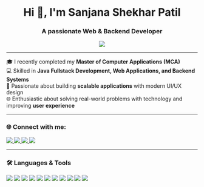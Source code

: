 <h1 align="center">Hi 👋, I'm Sanjana Shekhar Patil</h1>
<h3 align="center">A passionate Web & Backend Developer</h3>

<p align="center">
  <img src="https://readme-typing-svg.herokuapp.com/?lines=MCA+Graduate;Java+Fullstack+Developer;Web+%26+Backend+Developer;Tech+Enthusiast;Passionate+Problem+Solver&center=true&width=480&height=45">
</p>

---

🎓 I recently completed my **Master of Computer Applications (MCA)**  
💻 Skilled in **Java Fullstack Development, Web Applications, and Backend Systems**  
🚀 Passionate about building **scalable applications** with modern UI/UX design  
🌐 Enthusiastic about solving real-world problems with technology and improving **user experience**  

---

### 🌐 Connect with me:

<p align="left">
  <a href="https://www.linkedin.com/in/sanjana-patil-26a08b222">
    <img src="https://img.shields.io/badge/LinkedIn-blue?style=for-the-badge&logo=linkedin&logoColor=white"/>
  </a>
  <a href="mailto:patilsanjana10008@gmail.com">
    <img src="https://img.shields.io/badge/Gmail-red?style=for-the-badge&logo=gmail&logoColor=white"/>
  </a>
  <a href="https://sanjana-patil.web.app">
    <img src="https://img.shields.io/badge/Portfolio-000000?style=for-the-badge&logo=web&logoColor=white"/>
  </a>
  <a href="https://github.com/sanjanapatil-js">
    <img src="https://img.shields.io/badge/GitHub-181717?style=for-the-badge&logo=github&logoColor=white"/>
  </a>
</p>

---

### 🛠️ Languages & Tools

<p>
  <img src="https://img.shields.io/badge/HTML5-E34F26?style=for-the-badge&logo=html5&logoColor=white" />
  <img src="https://img.shields.io/badge/CSS3-1572B6?style=for-the-badge&logo=css3&logoColor=white" />
  <img src="https://img.shields.io/badge/JavaScript-F7DF1E?style=for-the-badge&logo=javascript&logoColor=black" />
  <img src="https://img.shields.io/badge/React-20232A?style=for-the-badge&logo=react&logoColor=61DAFB" />
  <img src="https://img.shields.io/badge/Bootstrap-563D7C?style=for-the-badge&logo=bootstrap&logoColor=white" />
  <img src="https://img.shields.io/badge/jQuery-0769AD?style=for-the-badge&logo=jquery&logoColor=white" />
  <img src="https://img.shields.io/badge/Java-007396?style=for-the-badge&logo=java&logoColor=white" />
  <img src="https://img.shields.io/badge/SpringBoot-6DB33F?style=for-the-badge&logo=springboot&logoColor=white" />
  <img src="https://img.shields.io/badge/Maven-C71A36?style=for-the-badge&logo=apachemaven&logoColor=white" />
  <img src="https://img.shields.io/badge/MySQL-00000F?style=for-the-badge&logo=mysql&logoColor=white" />
  <img src="https://img.shields.io/badge/Figma-F24E1E?style=for-the-badge&logo=figma&logoColor=white" />
</p>
